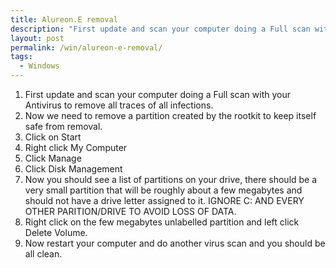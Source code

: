 ```yaml
---
title: Alureon.E removal
description: "First update and scan your computer doing a Full scan with your Antivirus to remove all traces of all infections."
layout: post
permalink: /win/alureon-e-removal/
tags:
  - Windows
---
```

  1. First update and scan your computer doing a Full scan with your Antivirus to remove all traces of all infections.
  2. Now we need to remove a partition created by the rootkit to keep itself safe from removal.
  3. Click on Start
  4. Right click My Computer
  5. Click Manage
  6. Click Disk Management
  7. Now you should see a list of partitions on your drive, there should be a very small partition that will be roughly about a few megabytes and should not have a drive letter assigned to it. IGNORE C: AND EVERY OTHER PARITION/DRIVE TO AVOID LOSS OF DATA.
  8. Right click on the few megabytes unlabelled partition and left click Delete Volume.
  9. Now restart your computer and do another virus scan and you should be all clean.
